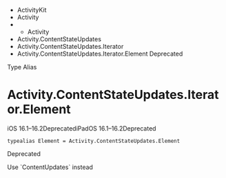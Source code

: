 

- ActivityKit
- Activity
- 
  - Activity
- Activity.ContentStateUpdates
- Activity.ContentStateUpdates.Iterator
-  Activity.ContentStateUpdates.Iterator.Element Deprecated

Type Alias

# Activity.ContentStateUpdates.Iterator.Element

iOS 16.1–16.2DeprecatediPadOS 16.1–16.2Deprecated

``` source
typealias Element = Activity.ContentStateUpdates.Element
```

Deprecated

Use \`ContentUpdates\` instead

